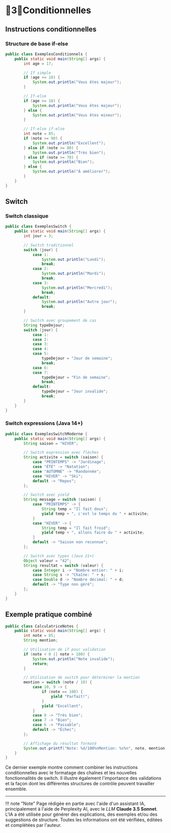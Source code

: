 # 🔸3🔸Conditionnelles

## Instructions conditionnelles

### Structure de base if-else

```java
public class ExemplesConditionnels {
    public static void main(String[] args) {
        int age = 17;

        // If simple
        if (age >= 18) {
            System.out.println("Vous êtes majeur");
        }

        // If-else
        if (age >= 18) {
            System.out.println("Vous êtes majeur");
        } else {
            System.out.println("Vous êtes mineur");
        }

        // If-else if-else
        int note = 85;
        if (note >= 90) {
            System.out.println("Excellent");
        } else if (note >= 80) {
            System.out.println("Très bien");
        } else if (note >= 70) {
            System.out.println("Bien");
        } else {
            System.out.println("À améliorer");
        }
    }
}
```

## Switch

### Switch classique

```java
public class ExemplesSwitch {
    public static void main(String[] args) {
        int jour = 3;

        // Switch traditionnel
        switch (jour) {
            case 1:
                System.out.println("Lundi");
                break;
            case 2:
                System.out.println("Mardi");
                break;
            case 3:
                System.out.println("Mercredi");
                break;
            default:
                System.out.println("Autre jour");
                break;
        }

        // Switch avec groupement de cas
        String typeDejour;
        switch (jour) {
            case 1:
            case 2:
            case 3:
            case 4:
            case 5:
                typeDejour = "Jour de semaine";
                break;
            case 6:
            case 7:
                typeDejour = "Fin de semaine";
                break;
            default:
                typeDejour = "Jour invalide";
                break;
        }
    }
}
```

### Switch expressions (Java 14+)

```java
public class ExemplesSwitchModerne {
    public static void main(String[] args) {
        String saison = "HIVER";

        // Switch expression avec flèches
        String activite = switch (saison) {
            case "PRINTEMPS" -> "Jardinage";
            case "ÉTÉ" -> "Natation";
            case "AUTOMNE" -> "Randonnée";
            case "HIVER" -> "Ski";
            default -> "Repos";
        };

        // Switch avec yield
        String message = switch (saison) {
            case "PRINTEMPS" -> {
                String temp = "Il fait doux";
                yield temp + ", c'est le temps du " + activite;
            }
            case "HIVER" -> {
                String temp = "Il fait froid";
                yield temp + ", allons faire du " + activite;
            }
            default -> "Saison non reconnue";
        };

        // Switch avec types (Java 21+)
        Object valeur = "42";
        String resultat = switch (valeur) {
            case Integer i -> "Nombre entier: " + i;
            case String s -> "Chaîne: " + s;
            case Double d -> "Nombre décimal: " + d;
            default -> "Type non géré";
        };
    }
}
```

## Exemple pratique combiné

```java
public class CalculatriceNotes {
    public static void main(String[] args) {
        int note = 85;
        String mention;

        // Utilisation de if pour validation
        if (note < 0 || note > 100) {
            System.out.println("Note invalide");
            return;
        }

        // Utilisation de switch pour déterminer la mention
        mention = switch (note / 10) {
            case 10, 9 -> {
                if (note == 100) {
                    yield "Parfait!";
                }
                yield "Excellent";
            }
            case 8 -> "Très bien";
            case 7 -> "Bien";
            case 6 -> "Passable";
            default -> "Échec";
        };

        // Affichage du résultat formaté
        System.out.printf("Note: %d/100%nMention: %s%n", note, mention);
    }
}
```

Ce dernier exemple montre comment combiner les instructions conditionnelles avec le formatage des chaînes et les
nouvelles fonctionnalités de switch. Il illustre également l'importance des validations et la façon dont les différentes
structures de contrôle peuvent travailler ensemble.


-------

!!! note "Note"
    Page rédigée en partie avec l'aide d'un assistant IA, principalement à l'aide de Perplexity AI, avec le *LLM* 
    **Claude 3.5 Sonnet**. L'IA a été utilisée pour générer des explications, des exemples et/ou des suggestions de 
    structure. Toutes les informations ont été vérifiées, éditées et complétées par l'auteur.